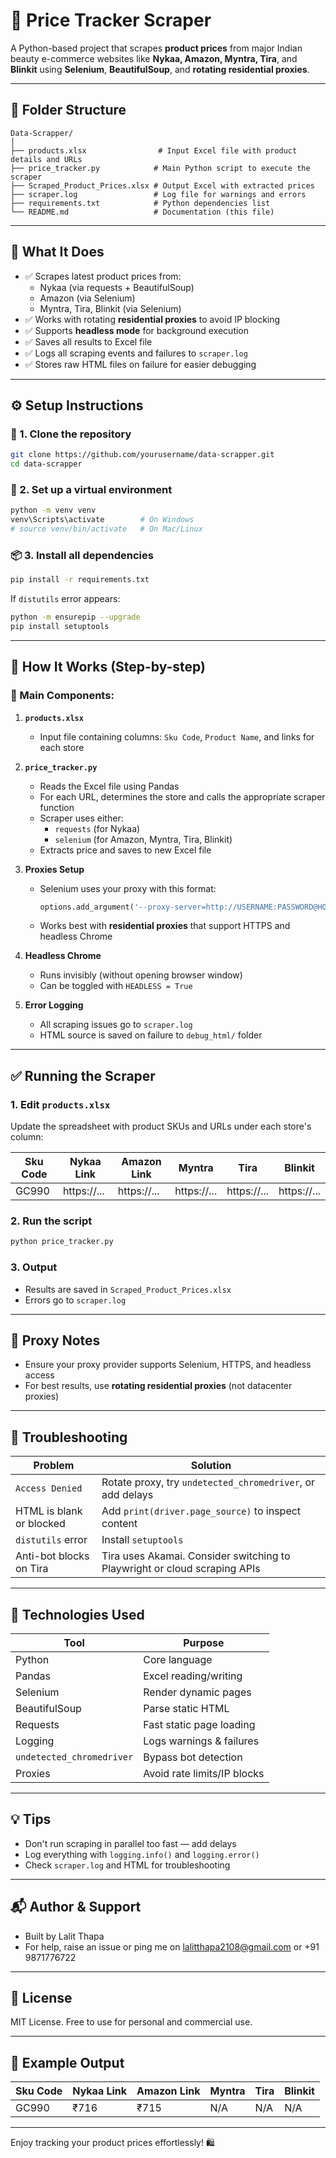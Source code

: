 # 🛒 Price Tracker Scraper

A Python-based project that scrapes **product prices** from major Indian beauty e-commerce websites like **Nykaa, Amazon, Myntra, Tira**, and **Blinkit** using **Selenium**, **BeautifulSoup**, and **rotating residential proxies**.

---

## 📁 Folder Structure

```
Data-Scrapper/
│
├── products.xlsx                # Input Excel file with product details and URLs
├── price_tracker.py            # Main Python script to execute the scraper
├── Scraped_Product_Prices.xlsx # Output Excel with extracted prices
├── scraper.log                 # Log file for warnings and errors
├── requirements.txt            # Python dependencies list
└── README.md                   # Documentation (this file)
```

---

## 🚀 What It Does

- ✅ Scrapes latest product prices from:
  - Nykaa (via requests + BeautifulSoup)
  - Amazon (via Selenium)
  - Myntra, Tira, Blinkit (via Selenium)
- ✅ Works with rotating **residential proxies** to avoid IP blocking
- ✅ Supports **headless mode** for background execution
- ✅ Saves all results to Excel file
- ✅ Logs all scraping events and failures to `scraper.log`
- ✅ Stores raw HTML files on failure for easier debugging

---

## ⚙️ Setup Instructions

### 🔧 1. Clone the repository
```bash
git clone https://github.com/yourusername/data-scrapper.git
cd data-scrapper
```

### 🐍 2. Set up a virtual environment
```bash
python -m venv venv
venv\Scripts\activate        # On Windows
# source venv/bin/activate   # On Mac/Linux
```

### 📦 3. Install all dependencies
```bash
pip install -r requirements.txt
```
If `distutils` error appears:
```bash
python -m ensurepip --upgrade
pip install setuptools
```

---

## 🧠 How It Works (Step-by-step)

### 🧩 Main Components:

1. **`products.xlsx`**
   - Input file containing columns: `Sku Code`, `Product Name`, and links for each store

2. **`price_tracker.py`**
   - Reads the Excel file using Pandas
   - For each URL, determines the store and calls the appropriate scraper function
   - Scraper uses either:
     - `requests` (for Nykaa)
     - `selenium` (for Amazon, Myntra, Tira, Blinkit)
   - Extracts price and saves to new Excel file

3. **Proxies Setup**
   - Selenium uses your proxy with this format:
     ```python
     options.add_argument('--proxy-server=http://USERNAME:PASSWORD@HOST:PORT')
     ```
   - Works best with **residential proxies** that support HTTPS and headless Chrome

4. **Headless Chrome**
   - Runs invisibly (without opening browser window)
   - Can be toggled with `HEADLESS = True`

5. **Error Logging**
   - All scraping issues go to `scraper.log`
   - HTML source is saved on failure to `debug_html/` folder

---

## ✅ Running the Scraper

### 1. Edit `products.xlsx`
Update the spreadsheet with product SKUs and URLs under each store's column:

| Sku Code | Nykaa Link | Amazon Link | Myntra | Tira | Blinkit |
|----------|------------|-------------|--------|------|---------|
| GC990    | https://...| https://... | https://... | https://... | https://... |

### 2. Run the script
```bash
python price_tracker.py
```

### 3. Output
- Results are saved in `Scraped_Product_Prices.xlsx`
- Errors go to `scraper.log`

---

## 🔐 Proxy Notes
- Ensure your proxy provider supports Selenium, HTTPS, and headless access
- For best results, use **rotating residential proxies** (not datacenter proxies)

---

## 🧪 Troubleshooting

| Problem                      | Solution |
|-----------------------------|----------|
| `Access Denied`             | Rotate proxy, try `undetected_chromedriver`, or add delays
| HTML is blank or blocked    | Add `print(driver.page_source)` to inspect content
| `distutils` error           | Install `setuptools`
| Anti-bot blocks on Tira     | Tira uses Akamai. Consider switching to Playwright or cloud scraping APIs

---

## 🧩 Technologies Used

| Tool                     | Purpose                          |
|--------------------------|----------------------------------|
| Python                   | Core language                    |
| Pandas                   | Excel reading/writing            |
| Selenium                 | Render dynamic pages             |
| BeautifulSoup            | Parse static HTML                |
| Requests                 | Fast static page loading         |
| Logging                  | Logs warnings & failures         |
| `undetected_chromedriver`| Bypass bot detection             |
| Proxies                  | Avoid rate limits/IP blocks      |

---

## 💡 Tips

- Don't run scraping in parallel too fast — add delays
- Log everything with `logging.info()` and `logging.error()`
- Check `scraper.log` and HTML for troubleshooting

---

## 📬 Author & Support

- Built by Lalit Thapa
- For help, raise an issue or ping me on lalitthapa2108@gmail.com or +91 9871776722

---

## 📜 License
MIT License. Free to use for personal and commercial use.

---

## 📌 Example Output

| Sku Code | Nykaa Link | Amazon Link | Myntra | Tira | Blinkit |
|----------|------------|-------------|--------|------|---------|
| GC990    | ₹716       | ₹715        | N/A    | N/A  | N/A     |

---

Enjoy tracking your product prices effortlessly! 🛍️
